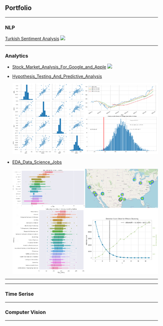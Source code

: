 ## Portfolio

---

### NLP

[Turkish Sentiment Analysis](https://github.com/Gdkmak/Turkish-Sentiment-Analysis/)
<img src="images/dummy_thumbnail.jpg?raw=true"/>

---

### Analytics 

- [Stock_Market_Analysis_For_Google_and_Apple](https://github.com/Gdkmak/analytics/blob/master/Stock_Market_Analysis_For_Google_and_Apple.ipynb/)
  <img src="#?raw=true"/>

- [Hypothesis_Testing_And_Predictive_Analysis](https://github.com/Gdkmak/analytics/blob/master/Hypothesis_Testing_And_Predictive_Analysis.ipynb/)


  <img src="images/market_A.png"/>

- [EDA_Data_Science_Jobs](https://github.com/Gdkmak/analytics/blob/master/EDA_Data_Science_Jobs.ipynb/)


  <img src="images/EDA_A.png?raw=true"/>
  
---



---

### Time Serise

---

### Computer Vision

---


